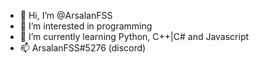 - 👋 Hi, I’m @ArsalanFSS
- 👀 I’m interested in programming
- 🌱 I’m currently learning Python, C++|C# and Javascript
- 📫 ArsalanFSS#5276 (discord)

<!---
ArsalanFSS/ArsalanFSS is a ✨ special ✨ repository because its `README.md` (this file) appears on your GitHub profile.
You can click the Preview link to take a look at your changes.
--->
